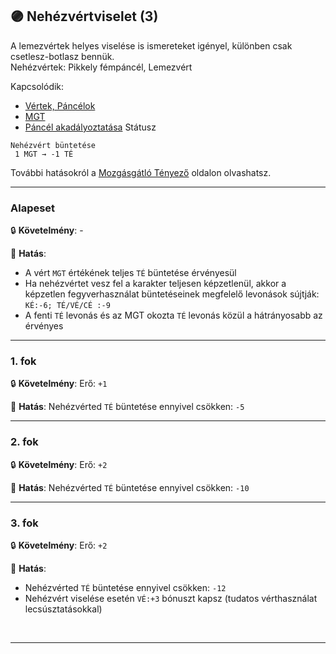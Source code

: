 ## 🟣 Nehézvértviselet (3)

A lemezvértek helyes viselése is ismereteket igényel, különben csak csetlesz-botlasz bennük.\
Nehézvértek: Pikkely fémpáncél, Lemezvért

Kapcsolódik:
- [Vértek, Páncélok](../069_00_vertek_pancelok.md)
- [MGT](../069_03_MGT.md)
- [Páncél akadályoztatása](../082_statuszok.md#%EF%B8%8F-p%C3%A1nc%C3%A9l-akad%C3%A1lyoztat%C3%A1sa-1-mgt-%EF%B8%8F-mgt) Státusz

```
Nehézvért büntetése
 1 MGT → -1 TÉ
```

További hatásokról a [Mozgásgátló Tényező](../069_03_MGT.md) oldalon olvashatsz.

---
### Alapeset

🔒 **Követelmény**: -

🌟 **Hatás**:
- A vért `MGT` értékének teljes `TÉ` büntetése érvényesül
- Ha nehézvértet vesz fel a karakter teljesen képzetlenül, akkor a képzetlen fegyverhasználat büntetéseinek megfelelő levonások sújtják: `KÉ:-6; TÉ/VÉ/CÉ :-9`
- A fenti `TÉ` levonás és az MGT okozta `TÉ` levonás közül a hátrányosabb az érvényes

---
### 1. fok

🔒 **Követelmény**: Erő: `+1`

🌟 **Hatás**: Nehézvérted `TÉ` büntetése ennyivel csökken: `-5`

---
### 2. fok

🔒 **Követelmény**: Erő: `+2`

🌟 **Hatás**: Nehézvérted `TÉ` büntetése ennyivel csökken: `-10`

---
### 3. fok

🔒 **Követelmény**: Erő: `+2`

🌟 **Hatás**:
- Nehézvérted `TÉ` büntetése ennyivel csökken: `-12`
- Nehézvért viselése esetén `VÉ:+3` bónuszt kapsz
  (tudatos vérthasználat lecsúsztatásokkal)

<br />

---
